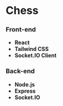 # Chess

### Front-end
- **React**
- **Tailwind CSS**
- **Socket.IO Client**


### Back-end
- **Node.js**
- **Express**
- **Socket.IO**

